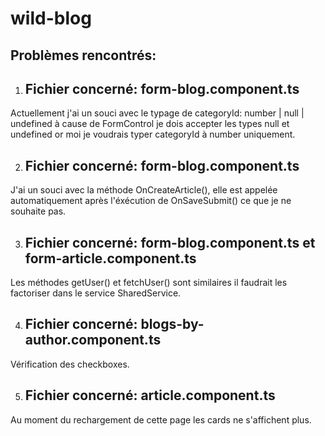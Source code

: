 # wild-blog

## Problèmes rencontrés:

1) ## Fichier concerné: form-blog.component.ts
 Actuellement j'ai un souci  avec le typage de categoryId: number | null | undefined 
 à cause de FormControl je dois accepter les types null et undefined or moi je voudrais typer categoryId à number uniquement.
 
2) ## Fichier concerné: form-blog.component.ts
J'ai un souci avec la méthode OnCreateArticle(), elle est appelée automatiquement après l'éxécution de OnSaveSubmit() ce que je ne souhaite pas.

3) ## Fichier concerné: form-blog.component.ts et form-article.component.ts
Les méthodes getUser() et fetchUser() sont similaires il faudrait les factoriser dans le service SharedService.

4) ## Fichier concerné: blogs-by-author.component.ts
Vérification des checkboxes.

5) ## Fichier concerné: article.component.ts
Au moment du rechargement de cette page les cards ne s'affichent plus.